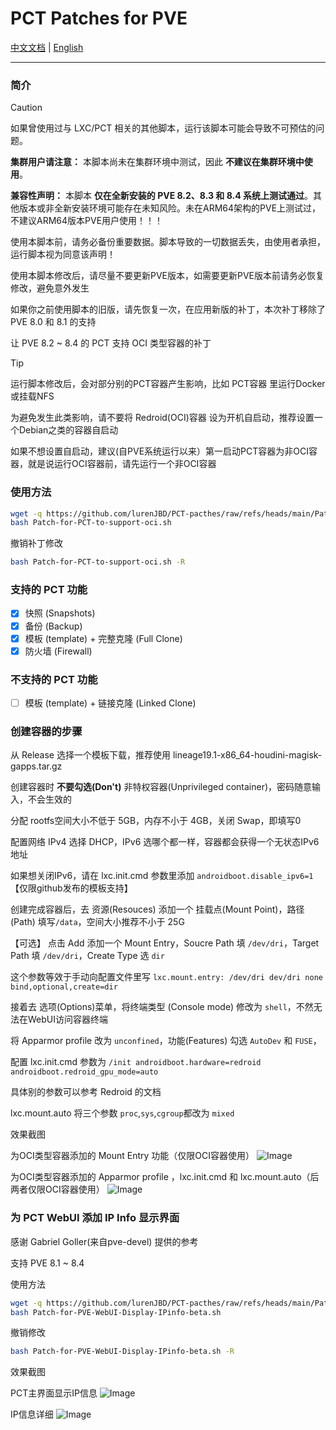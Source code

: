 # PCT Patches for PVE

[中文文档](https://github.com/lurenJBD/PCT-pacthes/blob/main/README-CN.md) | [English](https://github.com/lurenJBD/PCT-pacthes/blob/main/README.md)

---

### 简介

> [!CAUTION]
> 如果曾使用过与 LXC/PCT 相关的其他脚本，运行该脚本可能会导致不可预估的问题。
>
> **集群用户请注意：** 本脚本尚未在集群环境中测试，因此 **不建议在集群环境中使用**。
>
> **兼容性声明：** 本脚本 **仅在全新安装的 PVE 8.2、8.3 和 8.4 系统上测试通过**。其他版本或非全新安装环境可能存在未知风险。未在ARM64架构的PVE上测试过，不建议ARM64版本PVE用户使用！！！
>
> 使用本脚本前，请务必备份重要数据。脚本导致的一切数据丢失，由使用者承担，运行脚本视为同意该声明！
>
> 使用本脚本修改后，请尽量不要更新PVE版本，如需要更新PVE版本前请务必恢复修改，避免意外发生
>
> 如果你之前使用脚本的旧版，请先恢复一次，在应用新版的补丁，本次补丁移除了 PVE 8.0 和 8.1 的支持

让 PVE 8.2 ~ 8.4 的 PCT 支持 OCI 类型容器的补丁

> [!TIP]
> 运行脚本修改后，会对部分别的PCT容器产生影响，比如 PCT容器 里运行Docker或挂载NFS
>
> 为避免发生此类影响，请不要将 Redroid(OCI)容器 设为开机自启动，推荐设置一个Debian之类的容器自启动
>
> 如果不想设置自启动，建议(自PVE系统运行以来）第一启动PCT容器为非OCI容器，就是说运行OCI容器前，请先运行一个非OCI容器

### 使用方法

```bash
wget -q https://github.com/lurenJBD/PCT-pacthes/raw/refs/heads/main/Patch-for-PCT-to-support-oci.sh
bash Patch-for-PCT-to-support-oci.sh
```

撤销补丁修改

```bash
bash Patch-for-PCT-to-support-oci.sh -R
```

### 支持的 PCT 功能

- [X] 快照 (Snapshots)
- [X] 备份 (Backup)
- [X] 模板 (template) + 完整克隆 (Full Clone)
- [X] 防火墙 (Firewall)

### 不支持的 PCT 功能

- [ ] 模板  (template) + 链接克隆 (Linked Clone)

### 创建容器的步骤

从 Release 选择一个模板下载，推荐使用 lineage19.1-x86_64-houdini-magisk-gapps.tar.gz

创建容器时 **不要勾选(Don't)** 非特权容器(Unprivileged container)，密码随意输入，不会生效的

分配 rootfs空间大小不低于 5GB，内存不小于 4GB，关闭 Swap，即填写0

配置网络 IPv4 选择 DHCP，IPv6 选哪个都一样，容器都会获得一个无状态IPv6地址

如果想关闭IPv6，请在 lxc.init.cmd 参数里添加 `androidboot.disable_ipv6=1` 【仅限github发布的模板支持】

创建完成容器后，去 资源(Resouces) 添加一个 挂载点(Mount Point)，路径(Path) 填写`/data`，空间大小推荐不小于 25G

【可选】 点击 Add 添加一个 Mount Entry，Soucre Path 填 `/dev/dri`，Target Path 填 `/dev/dri`，Create Type 选 `dir`

这个参数等效于手动向配置文件里写 `lxc.mount.entry: /dev/dri dev/dri none bind,optional,create=dir`

接着去 选项(Options)菜单，将终端类型 (Console mode) 修改为 `shell`，不然无法在WebUI访问容器终端

将 Apparmor profile 改为 `unconfined`，功能(Features) 勾选 `AutoDev` 和 `FUSE`，

配置 lxc.init.cmd 参数为 `/init androidboot.hardware=redroid androidboot.redroid_gpu_mode=auto`

具体别的参数可以参考 Redroid 的文档

lxc.mount.auto 将三个参数 `proc`,`sys`,`cgroup`都改为 `mixed`

效果截图

为OCI类型容器添加的 Mount Entry 功能（仅限OCI容器使用）
![Image](https://github.com/user-attachments/assets/660b1df1-4ad6-49bc-8982-617b115af164)

为OCI类型容器添加的 Apparmor profile ，lxc.init.cmd 和 lxc.mount.auto（后两者仅限OCI容器使用）
![Image](https://github.com/user-attachments/assets/0b0dfee6-564a-4363-ad3b-a68e1b5ceaf4)




### 为 PCT WebUI 添加 IP Info 显示界面

感谢 Gabriel Goller(来自pve-devel) 提供的参考

支持 PVE 8.1 ~ 8.4

使用方法

```bash
wget -q https://github.com/lurenJBD/PCT-pacthes/raw/refs/heads/main/Patch-for-PVE-WebUI-Display-IPinfo-beta.sh
bash Patch-for-PVE-WebUI-Display-IPinfo-beta.sh
```
撤销修改

```bash
bash Patch-for-PVE-WebUI-Display-IPinfo-beta.sh -R
```

效果截图

PCT主界面显示IP信息
![Image](https://github.com/user-attachments/assets/6fee1c85-578f-48bd-b44b-e8c01c2f9c17)

IP信息详细
![Image](https://github.com/user-attachments/assets/60037ce5-ca58-4a9e-88eb-91f022560a70)

